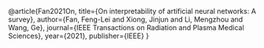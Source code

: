 @article{Fan2021On,
  title={On interpretability of artificial neural networks: A survey},
  author={Fan, Feng-Lei and Xiong, Jinjun and Li, Mengzhou and Wang, Ge},
  journal={IEEE Transactions on Radiation and Plasma Medical Sciences},
  year={2021},
  publisher={IEEE}
}
